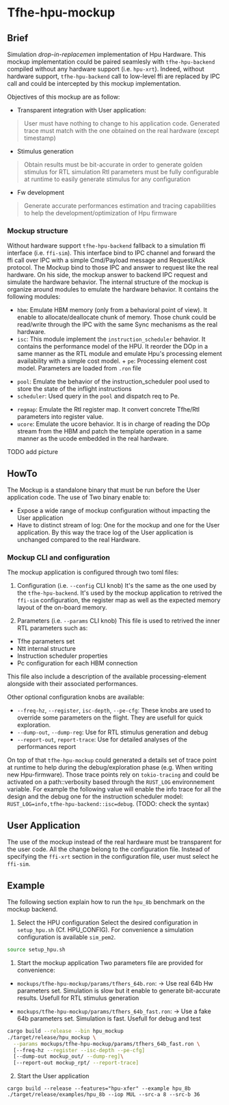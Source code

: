 # Tfhe-hpu-mockup


## Brief 
Simulation _drop-in-replacemen_ implementation of Hpu Hardware.
This mockup implementation could be paired seamlesly with `tfhe-hpu-backend` compiled without any hardware support (i.e. `hpu-xrt`).
Indeed, without hardware support, `tfhe-hpu-backend` call to low-level ffi are replaced by IPC call and could be intercepted by this mockup implementation.

Objectives of this mockup are as follow:
* Transparent integration with User application:
> User must have nothing to change to his application code.
> Generated trace must match with the one obtained on the real hardware (except timestamp)

* Stimulus generation
> Obtain results must be bit-accurate in order to generate golden stimulus for RTL simulation
> Rtl parameters must be fully configurable at runtime to easily generate stimulus for any configuration

* Fw development
> Generate accurate performances estimation and tracing capabilities to help the development/optimization of Hpu firmware

### Mockup structure
Without hardware support `tfhe-hpu-backend` fallback to a simulation ffi interface (i.e. `ffi-sim`). This interface bind to IPC channel and forward the ffi call over IPC with a simple Cmd/Payload message and Request/Ack protocol.
The Mockup bind to those IPC and answer to request like the real hardware.
On his side, the mockup answer to backend IPC request and simulate the hardware behavior. 
The internal structure of the mockup is  organize around modules to emulate the hardware behavior. It contains the following modules:
* `hbm`: Emulate HBM memory (only from a behavioral point of view). It enable to allocate/deallocate chunk of memory. Those chunk could be read/write through the IPC with the same Sync mechanisms as the real hardware.
* `isc`: This module implement the `instruction_scheduler` behavior. It contains the performance model of the HPU. It reorder the DOp in a same manner as the RTL module and emulate Hpu's processing element availability with a simple cost model. + `pe`: Processing element cost model. Parameters are loaded from `.ron` file
 + `pool`: Emulate the behavior of the instruction_scheduler pool used to store the state of the inflight instructions
 + `scheduler`: Used query in the `pool` and dispatch req to Pe.
* `regmap`: Emulate the Rtl register map. It convert concrete Tfhe/Rtl parameters into register value.
* `ucore`: Emulate the ucore behavior. It is in charge of reading the DOp stream from the HBM and patch the template operation in a same manner as the ucode embedded in the real hardware.


TODO add picture

## HowTo
The Mockup is a standalone binary that must be run before the User application code.
The use of Two binary enable to:
* Expose a wide range of mockup configuration without impacting the User application
* Have to distinct stream of log: One for the mockup and one for the User application. By this way the trace log of the User application is unchanged compared to the real Hardware.

### Mockup CLI and configuration
The mockup application is configured through two toml files:
1. Configuration (i.e. `--config` CLI knob)
It's the same as the one used by the `tfhe-hpu-backend`. It's used by the mockup application to retrived the `ffi-sim` configuration, the register map  as well as the expected memory layout of the on-board memory.

2. Parameters (i.e. `--params` CLI knob)
This file is used to retrived the inner RTL parameters such as:
* Tfhe parameters set
* Ntt internal structure
* Instruction scheduler properties
* Pc configuration for each HBM connection

This file also include a description of the available processing-element alongside with their associated performances.

Other optional configuration knobs are available:
* `--freq-hz`, `--register`, `isc-depth`, `--pe-cfg`: These knobs are used to override some parameters on the flight. They are usefull for quick exploration.
* `--dump-out`, `--dump-reg`: Use for RTL stimulus generation and debug
* `--report-out`, `report-trace`:  Use for detailed analyses of the performances report

On top of that `tfhe-hpu-mockup` could generated a details set of trace point at runtime to help during the debug/exploration phase (e.g. When writing new Hpu-firmware).
Those trace points rely on `tokio-tracing` and could be activated on a path::verbosity based through the `RUST_LOG` environnement variable.
For example the following value will enable the info trace for all the design and the debug one for the instruction scheduler model:
`RUST_LOG=info,tfhe-hpu-backend::isc=debug`. (TODO: check the syntax)


## User Application
The use of the mockup instead of the real hardware must be transparent for the user code.
All the change belong to the configuration file. Instead of specifying the `ffi-xrt` section in the configuration file, user must select
he `ffi-sim`.


## Example
The following section explain how to run the `hpu_8b` benchmark on the mockup backend.

1. Select the HPU configuration
Select the desired configuration in `setup_hpu.sh` (Cf. HPU_CONFIG). 
For convenience a simulation configuration is available `sim_pem2`.

```bash
source setup_hpu.sh
```

1. Start the mockup application
Two parameters file are provided for convenience:
* `mockups/tfhe-hpu-mockup/params/tfhers_64b.ron`: 
 -> Use real 64b Hw parameters set. Simulation is slow but it enable to generate bit-accurate results. Usefull for RTL stimulus generation

 * `mockups/tfhe-hpu-mockup/params/tfhers_64b_fast.ron`: 
 -> Use a fake 64b parameters set. Simulation is fast. Usefull for debug and test

```bash
cargo build --release --bin hpu_mockup
./target/release/hpu_mockup \
  --params mockups/tfhe-hpu-mockup/params/tfhers_64b_fast.ron \
  [--freq-hz --register --isc-depth --pe-cfg]
  [--dump-out mockup_out/ --dump-reg]\
  [--report-out mockup_rpt/ --report-trace]
```

2. Start the User application
```
cargo build --release --features="hpu-xfer" --example hpu_8b
./target/release/examples/hpu_8b --iop MUL --src-a 8 --src-b 36
```


